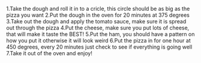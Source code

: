 1.Take the dough and roll it in to a cricle, this circle should be as big as the pizza you want
2.Put the dough in the oven for 20 minutes at 375 degrees
3.Take out the dough and apply the tomato sauce, make sure it is spread out through the pizza
4.Put the cheese, make sure you put lots of cheese, that will make it taste the BEST!
5.Put the ham, you should have a pattern on how you put it otherwise it will look weird
6.Put the pizza in for one hour at 450 degrees, every 20 minutes just check to see if everything is going well
7.Take it out of the oven and enjoy!